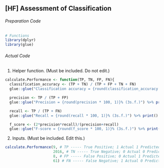 ## \[HF\] Assessment of Classification
###### Preparation Code
```r
# Functions
library(dplyr)
library(glue)
```
###### Actual Code
1. Helper function. (Must be included. Do not edit.)
```r
calculate.Performance <- function(TP, TN, FP, FN){
  classification_accuracy <- (TP + TN) / (TP + FP + TN + FN)
  glue::glue("Classification accuracy = {round(classification_accuracy * 100, 1)}% (3s.f.)") %>% print()

  precision <- TP / (TP + FP)
  glue::glue("Precision = {round(precision * 100, 1)}% (3s.f.)") %>% print()

  recall <- TP / (TP + FN)
  glue::glue("Recall = {round(recall * 100, 1)}% (3s.f.)") %>% print()

  f_score <- (2*precision*recall)/(precision+recall)
  glue::glue("F-score = {round(f_score * 100, 1)}% (3s.f.)") %>% print()}
```
2. Inputs. (Must be included. Edit this.)
```r
calculate.Performance(9, # TP ----- True Positive; 1 Actual 1 Predicted
                      2016, # TN ----- True Negative; 0 Actual 0 Predicted
                      8, # FP ----- False Positive; 0 Actual 1 Predicted
                      61) # FN ----- False Negative; 1 Actual 0 Predicted
```
